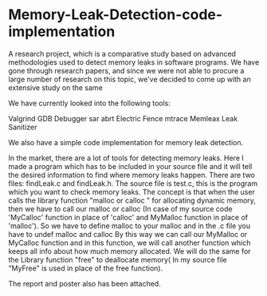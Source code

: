 # Memory-Leak-Detection-code-implementation
A research project, which is a comparative study based on advanced methodologies used to detect memory leaks in software programs. We have gone through research papers, and since we were not able to procure a large number of research on this topic, we've decided to come up with an extensive study on the same

We have currently looked into the following tools:

Valgrind
GDB Debugger
sar
abrt
Electric Fence
mtrace
Memleax
Leak Sanitizer

We also have a simple code implementation for memory leak detection.

In the market, there are a lot of tools for detecting memory leaks. Here I made a program which has to be included in your source file and it will tell the desired information to find where memory leaks happen. 
There are two files: findLeak.c and findLeak.h. The source file is test.c, this is the program which you want to check memory leaks. 
The concept is that when the user calls the library function "malloc or calloc " for allocating dynamic memory, then we have to call our malloc or calloc (In case of my source code 'MyCalloc' function in place of 'calloc' and MyMalloc function in place of 'malloc'). So we have to define malloc to your malloc and in the .c file you have to undef malloc and calloc By this way we can call our MyMalloc or MyCalloc function and in this function, we will call another function which keeps all info about how much memory allocated. We will do the same for the Library function "free" to deallocate memory( In my source file "MyFree" is used in place of the free function).

The report and poster also has been attached.

